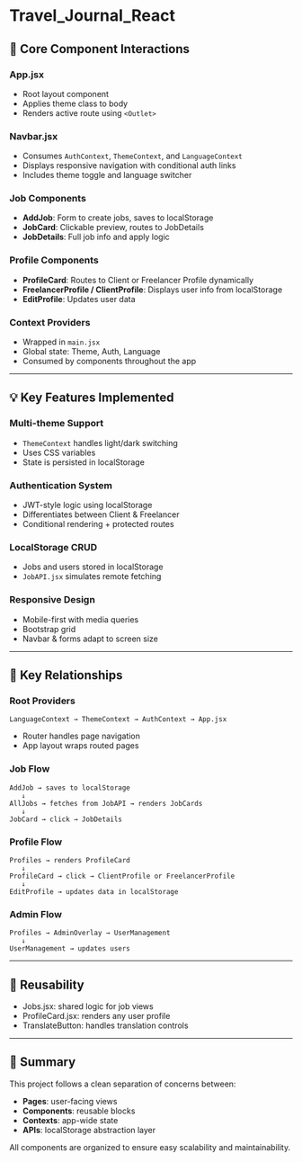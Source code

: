 
# Travel_Journal_React





## 🔗 Core Component Interactions

### App.jsx
- Root layout component
- Applies theme class to body
- Renders active route using `<Outlet>`

### Navbar.jsx
- Consumes `AuthContext`, `ThemeContext`, and `LanguageContext`
- Displays responsive navigation with conditional auth links
- Includes theme toggle and language switcher

### Job Components
- **AddJob**: Form to create jobs, saves to localStorage
- **JobCard**: Clickable preview, routes to JobDetails
- **JobDetails**: Full job info and apply logic

### Profile Components
- **ProfileCard**: Routes to Client or Freelancer Profile dynamically
- **FreelancerProfile / ClientProfile**: Displays user info from localStorage
- **EditProfile**: Updates user data

### Context Providers
- Wrapped in `main.jsx`
- Global state: Theme, Auth, Language
- Consumed by components throughout the app

---

## 💡 Key Features Implemented

### Multi-theme Support
- `ThemeContext` handles light/dark switching
- Uses CSS variables
- State is persisted in localStorage

### Authentication System
- JWT-style logic using localStorage
- Differentiates between Client & Freelancer
- Conditional rendering + protected routes

### LocalStorage CRUD
- Jobs and users stored in localStorage
- `JobAPI.jsx` simulates remote fetching

### Responsive Design
- Mobile-first with media queries
- Bootstrap grid
- Navbar & forms adapt to screen size

---

## 🔄 Key Relationships

### Root Providers
```
LanguageContext → ThemeContext → AuthContext → App.jsx
```
- Router handles page navigation
- App layout wraps routed pages

### Job Flow
```
AddJob → saves to localStorage
   ↓
AllJobs → fetches from JobAPI → renders JobCards
   ↓
JobCard → click → JobDetails
```

### Profile Flow
```
Profiles → renders ProfileCard
   ↓
ProfileCard → click → ClientProfile or FreelancerProfile
   ↓
EditProfile → updates data in localStorage
```

### Admin Flow
```
Profiles → AdminOverlay → UserManagement
   ↓
UserManagement → updates users
```

---

## 🧩 Reusability

- Jobs.jsx: shared logic for job views
- ProfileCard.jsx: renders any user profile
- TranslateButton: handles translation controls

---

## 📌 Summary

This project follows a clean separation of concerns between:

- **Pages**: user-facing views
- **Components**: reusable blocks
- **Contexts**: app-wide state
- **APIs**: localStorage abstraction layer

All components are organized to ensure easy scalability and maintainability.
